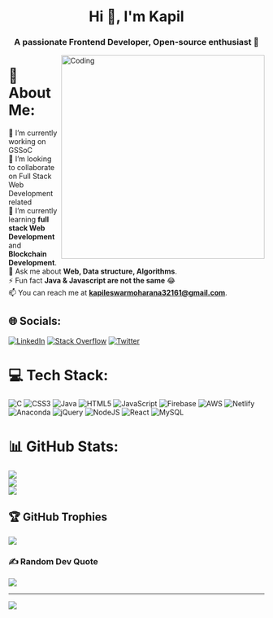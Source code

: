<h1 align="center">Hi 👋, I'm Kapil</h1><h3 align="center">A passionate Frontend Developer, Open-source enthusiast 👀</h3>


<img align="right" alt="Coding" width="400" src="https://cdn.dribbble.com/users/1162077/screenshots/3848914/programmer.gif">


# 💫 About Me:
🔭 I’m currently working on GSSoC<br>👯 I’m looking to collaborate on Full Stack Web Development related<br>🌱 I’m currently learning **full stack Web Development** and **Blockchain Development**.<br>💬 Ask me about **Web, Data structure, Algorithms**.<br>⚡ Fun fact  **Java & Javascript are not the same** 😂<br>📫 You can reach me at **kapileswarmoharana32161@gmail.com**.


## 🌐 Socials:
[![LinkedIn](https://img.shields.io/badge/LinkedIn-%230077B5.svg?logo=linkedin&logoColor=white)](https://linkedin.com/in/https://www.linkedin.com/in/iamkapileswar/) [![Stack Overflow](https://img.shields.io/badge/-Stackoverflow-FE7A16?logo=stack-overflow&logoColor=white)](https://stackoverflow.com/users/https://stackoverflow.com/users/21819179/kapileswar-moharana) [![Twitter](https://img.shields.io/badge/Twitter-%231DA1F2.svg?logo=Twitter&logoColor=white)](https://twitter.com/https://twitter.com/lexkapil) 

# 💻 Tech Stack:
![C](https://img.shields.io/badge/c-%2300599C.svg?style=for-the-badge&logo=c&logoColor=white) ![CSS3](https://img.shields.io/badge/css3-%231572B6.svg?style=for-the-badge&logo=css3&logoColor=white) ![Java](https://img.shields.io/badge/java-%23ED8B00.svg?style=for-the-badge&logo=java&logoColor=white) ![HTML5](https://img.shields.io/badge/html5-%23E34F26.svg?style=for-the-badge&logo=html5&logoColor=white) ![JavaScript](https://img.shields.io/badge/javascript-%23323330.svg?style=for-the-badge&logo=javascript&logoColor=%23F7DF1E) ![Firebase](https://img.shields.io/badge/firebase-%23039BE5.svg?style=for-the-badge&logo=firebase) ![AWS](https://img.shields.io/badge/AWS-%23FF9900.svg?style=for-the-badge&logo=amazon-aws&logoColor=white) ![Netlify](https://img.shields.io/badge/netlify-%23000000.svg?style=for-the-badge&logo=netlify&logoColor=#00C7B7) ![Anaconda](https://img.shields.io/badge/Anaconda-%2344A833.svg?style=for-the-badge&logo=anaconda&logoColor=white) ![jQuery](https://img.shields.io/badge/jquery-%230769AD.svg?style=for-the-badge&logo=jquery&logoColor=white) ![NodeJS](https://img.shields.io/badge/node.js-6DA55F?style=for-the-badge&logo=node.js&logoColor=white) ![React](https://img.shields.io/badge/react-%2320232a.svg?style=for-the-badge&logo=react&logoColor=%2361DAFB) ![MySQL](https://img.shields.io/badge/mysql-%2300f.svg?style=for-the-badge&logo=mysql&logoColor=white)
# 📊 GitHub Stats:
![](https://github-readme-stats.vercel.app/api?username=Kapileswar-Moharana&theme=radical&hide_border=false&include_all_commits=false&count_private=false)<br/>
![](https://github-readme-streak-stats.herokuapp.com/?user=Kapileswar-Moharana&theme=radical&hide_border=false)<br/>
![](https://github-readme-stats.vercel.app/api/top-langs/?username=Kapileswar-Moharana&theme=radical&hide_border=false&include_all_commits=false&count_private=false&layout=compact)

## 🏆 GitHub Trophies
![](https://github-profile-trophy.vercel.app/?username=Kapileswar-Moharana&theme=radical&no-frame=false&no-bg=false&margin-w=4)

### ✍️ Random Dev Quote
![](https://quotes-github-readme.vercel.app/api?type=horizontal&theme=radical)

---
[![](https://visitcount.itsvg.in/api?id=Kapileswar-Moharana&icon=0&color=2)](https://visitcount.itsvg.in)

<!-- Proudly created with GPRM ( https://gprm.itsvg.in ) -->
